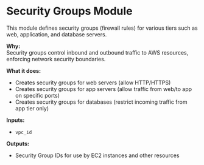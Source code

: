# Security Groups Module

This module defines security groups (firewall rules) for various tiers such as web, application, and database servers.

**Why:**  
Security groups control inbound and outbound traffic to AWS resources, enforcing network security boundaries.

**What it does:**  
- Creates security groups for web servers (allow HTTP/HTTPS)  
- Creates security groups for app servers (allow traffic from web/to app on specific ports)  
- Creates security groups for databases (restrict incoming traffic from app tier only)  

**Inputs:**  
- `vpc_id`

**Outputs:**  
- Security Group IDs for use by EC2 instances and other resources